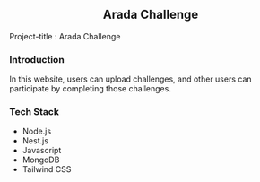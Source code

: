 <h2 align="center"> Arada Challenge </h2>
Project-title : Arada Challenge 
<h3 <a name="introduction"> Introduction</a> </h3>
In this website, users can upload challenges, and other users can participate by completing those challenges.
<h3 <a name="tech-stack"> Tech Stack</a> </h3>

- Node.js
- Nest.js
- Javascript
- MongoDB
- Tailwind CSS
